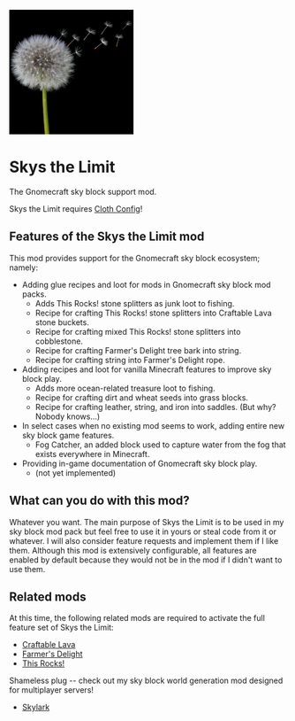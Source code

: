 ![icon](./src/main/resources/assets/skys-the-limit/icon.png)

# Skys the Limit
The Gnomecraft sky block support mod.

Skys the Limit requires [Cloth Config](https://github.com/shedaniel/cloth-config)!

## Features of the Skys the Limit mod

This mod provides support for the Gnomecraft sky block ecosystem; namely:

* Adding glue recipes and loot for mods in Gnomecraft sky block mod packs.
  * Adds This Rocks! stone splitters as junk loot to fishing.
  * Recipe for crafting This Rocks! stone splitters into Craftable Lava stone buckets.
  * Recipe for crafting mixed This Rocks! stone splitters into cobblestone. 
  * Recipe for crafting Farmer's Delight tree bark into string.
  * Recipe for crafting string into Farmer's Delight rope.
* Adding recipes and loot for vanilla Minecraft features to improve sky block play.
  * Adds more ocean-related treasure loot to fishing.
  * Recipe for crafting dirt and wheat seeds into grass blocks.
  * Recipe for crafting leather, string, and iron into saddles.  (But why?  Nobody knows...)
* In select cases when no existing mod seems to work, adding entire new sky block game features.
  * Fog Catcher, an added block used to capture water from the fog that exists everywhere in Minecraft.
* Providing in-game documentation of Gnomecraft sky block play.
  * (not yet implemented)

## What can you do with this mod?

Whatever you want.  The main purpose of Skys the Limit is to be used in my sky block mod pack but feel free to
use it in yours or steal code from it or whatever.  I will also consider feature requests and implement them if
I like them.  Although this mod is extensively configurable, all features are enabled by default because they
would not be in the mod if I didn't want to use them.

## Related mods

At this time, the following related mods are required to activate the full feature set of Skys the Limit:

* [Craftable Lava](https://www.curseforge.com/minecraft/mc-mods/lava-bucket-bending-of-the-fire)
* [Farmer's Delight](https://github.com/newhoryzon/farmers-delight-fabric)
* [This Rocks!](https://github.com/TeamMidnightDust/ThisRocks)

Shameless plug -- check out my sky block world generation mod designed for multiplayer servers!

* [Skylark](https://github.com/gniftygnome/skylark)
